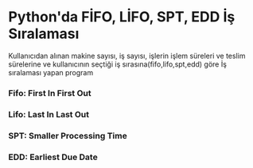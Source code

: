 # Python'da FİFO, LİFO, SPT, EDD İş Sıralaması

Kullanıcıdan alınan makine sayısı, iş sayısı, işlerin işlem süreleri ve teslim sürelerine ve kullanıcının seçtiği iş sırasına(fifo,lifo,spt,edd) göre İş sıralaması yapan program

### Fifo: First In First Out
### Lifo: Last In Last Out
### SPT: Smaller Processing Time
### EDD: Earliest Due Date
